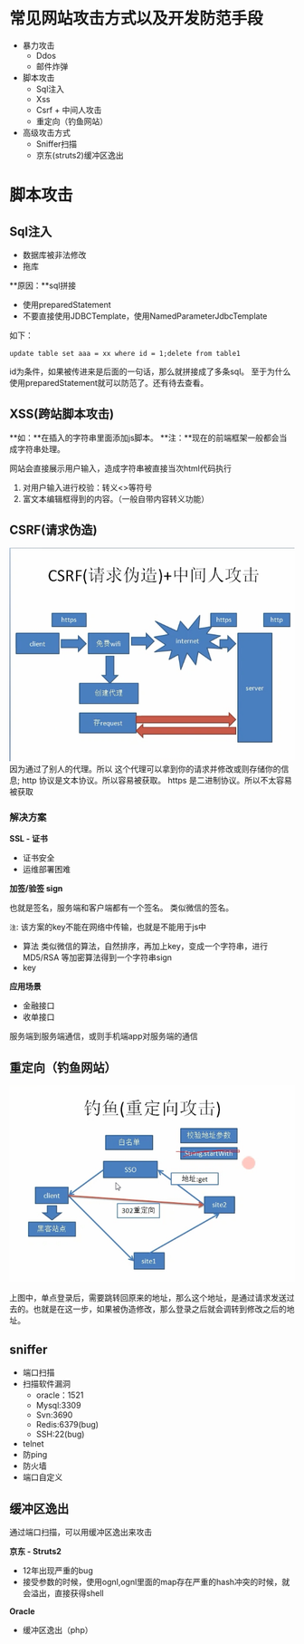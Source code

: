 # 常见网站攻击方式以及开发防范手段
* 暴力攻击
  * Ddos
  * 邮件炸弹
* 脚本攻击
  * Sql注入
  * Xss
  * Csrf + 中间人攻击
  * 重定向（钓鱼网站）
* 高级攻击方式
  * Sniffer扫描
  * 京东(struts2)缓冲区逸出

# 脚本攻击
## Sql注入
* 数据库被非法修改
* 拖库

**原因：**sql拼接
* 使用preparedStatement
* 不要直接使用JDBCTemplate，使用NamedParameterJdbcTemplate

如下：
```
update table set aaa = xx where id = 1;delete from table1
```
id为条件，如果被传进来是后面的一句话，那么就拼接成了多条sql。
至于为什么使用preparedStatement就可以防范了。还有待去查看。

## XSS(跨站脚本攻击)
**如：**在插入的字符串里面添加js脚本。
**注：**现在的前端框架一般都会当成字符串处理。

网站会直接展示用户输入，造成字符串被直接当次html代码执行

1. 对用户输入进行校验：转义<>等符号
2. 富文本编辑框得到的内容。（一般自带内容转义功能）

## CSRF(请求伪造)
![](/assets/csrf请求伪造and中间人攻击.jpg)
因为通过了别人的代理。所以 这个代理可以拿到你的请求并修改或则存储你的信息;
http 协议是文本协议。所以容易被获取。
https 是二进制协议。所以不太容易被获取

### 解决方案
**SSL - 证书**
   * 证书安全
   * 运维部署困难

**加签/验签 sign**

也就是签名，服务端和客户端都有一个签名。 类似微信的签名。

`注`: 该方案的key不能在网络中传输，也就是不能用于js中
- 算法
  类似微信的算法，自然排序，再加上key，变成一个字符串，进行MD5/RSA 等加密算法得到一个字符串sign
- key

**应用场景**
- 金融接口
- 收单接口

服务端到服务端通信，或则手机端app对服务端的通信

## 重定向（钓鱼网站）
![](/assets/钓鱼-重定向攻击.jpg)

上图中，单点登录后，需要跳转回原来的地址，那么这个地址，是通过请求发送过去的。也就是在这一步，如果被伪造修改，那么登录之后就会调转到修改之后的地址。

## sniffer
- 端口扫描
 - 扫描软件漏洞
   - oracle：1521
   - Mysql:3309
   - Svn:3690
   - Redis:6379(bug)
   - SSH:22(bug)
- telnet
 - 防ping
 - 防火墙
 - 端口自定义 

## 缓冲区逸出
通过端口扫描，可以用缓冲区逸出来攻击

**京东 - Struts2**
- 12年出现严重的bug
- 接受参数的时候，使用ognl,ognl里面的map存在严重的hash冲突的时候，就会溢出，直接获得shell

**Oracle**
 - 缓冲区逸出（php）
